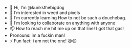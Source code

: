 - 👋 Hi, I’m @kunksthebigdog
- 👀 I’m interested in weed and pixels 
- 🌱 I’m currently learning How to not be such a douchebag.
- 💞️ I’m looking to collaborate on anything with anyone
- 📫 How to reach me hit me up on that line! I got that gas!
- Pronouns: im a fuckin man!
- ⚡ Fun fact: i am not the one! 😆😉

<!---
kunksthebigdog/kunksthebigdog is a ✨ special ✨ repository because its `README.md` (this file) appears on your GitHub profile.
You can click the Preview link to take a look at your changes.
--->
